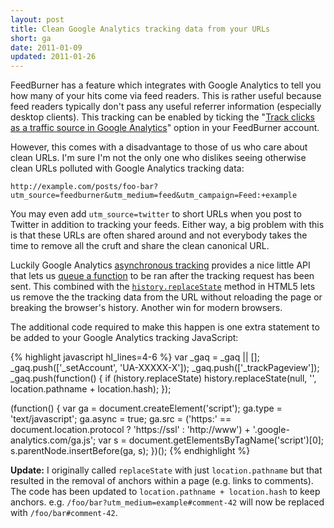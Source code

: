 ```yaml
---
layout: post
title: Clean Google Analytics tracking data from your URLs
short: ga
date: 2011-01-09
updated: 2011-01-26
---
```


FeedBurner has a feature which integrates with Google Analytics to tell you how many of your hits come via feed readers. This is rather useful because feed readers typically don't pass any useful referrer information (especially desktop clients). This tracking can be enabled by ticking the "[Track clicks as a traffic source in Google Analytics](http://www.google.com/support/feedburner/bin/answer.py?hl=en&answer=165769)" option in your FeedBurner account.

However, this comes with a disadvantage to those of us who care about clean URLs. I'm sure I'm not the only one who dislikes seeing otherwise clean URLs polluted with Google Analytics tracking data:

    http://example.com/posts/foo-bar?utm_source=feedburner&utm_medium=feed&utm_campaign=Feed:+example

You may even add `utm_source=twitter` to short URLs when you post to Twitter in addition to tracking your feeds. Either way, a big problem with this is that these URLs are often shared around and not everybody takes the time to remove all the cruft and share the clean canonical URL.

Luckily Google Analytics [asynchronous tracking](http://code.google.com/apis/analytics/docs/tracking/asyncTracking.html) provides a nice little API that lets us [queue a function](http://code.google.com/apis/analytics/docs/tracking/asyncUsageGuide.html#PushingFunctions) to be ran after the tracking request has been sent. This combined with the [`history.replaceState`](https://developer.mozilla.org/en/DOM/Manipulating_the_browser_history#The_replaceState%28%29.c2.a0method) method in HTML5 lets us remove the the tracking data from the URL without reloading the page or breaking the browser's history. Another win for modern browsers.

The additional code required to make this happen is one extra statement to be added to your Google Analytics tracking JavaScript:

{% highlight javascript hl_lines=4-6 %}
var _gaq = _gaq || [];
_gaq.push(['_setAccount', 'UA-XXXXX-X']);
_gaq.push(['_trackPageview']);
_gaq.push(function() {
  if (history.replaceState) history.replaceState(null, '', location.pathname + location.hash);
});

(function() {
  var ga = document.createElement('script'); ga.type = 'text/javascript'; ga.async = true;
  ga.src = ('https:' == document.location.protocol ? 'https://ssl' : 'http://www') + '.google-analytics.com/ga.js';
  var s = document.getElementsByTagName('script')[0]; s.parentNode.insertBefore(ga, s);
})();
{% endhighlight %}

**Update:** I originally called `replaceState` with just `location.pathname` but that resulted in the removal of anchors within a page (e.g. links to comments). The code has been updated to `location.pathname + location.hash` to keep anchors. e.g. `/foo/bar?utm_medium=example#comment-42` will now be replaced with `/foo/bar#comment-42`.
